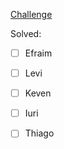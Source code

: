 [Challenge](https://pudim.com.br)

Solved:
- [ ] Efraim
- [ ] Levi
- [ ] Keven
- [ ] Iuri
- [ ] Thiago

